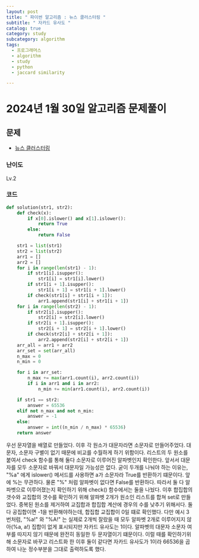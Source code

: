 ```yaml
---
layout: post
title: " 파이썬 알고리즘 : 뉴스 클러스터링 "
subtitle: " 자카드 유사도 "
catalog: true
category: study
subcategory: algorithm
tags:
  - 프로그래머스
  - algorithm
  - study
  - python
  - jaccard similarity

---
```


# 2024년 1월 30일 알고리즘 문제풀이

## 문제

- [뉴스 클러스터링](https://school.programmers.co.kr/learn/courses/30/lessons/17677)

### 난이도

Lv.2

### 코드

```python
def solution(str1, str2):
    def check(x):
        if x[0].islower() and x[1].islower():
            return True
        else:
            return False

    str1 = list(str1)
    str2 = list(str2)
    arr1 = []
    arr2 = []
    for i in range(len(str1) - 1):
        if str1[i].isupper():
            str1[i] = str1[i].lower()
        if str1[i + 1].isupper():
            str1[i + 1] = str1[i + 1].lower()
        if check(str1[i] + str1[i + 1]):
            arr1.append(str1[i] + str1[i + 1])
    for i in range(len(str2) - 1):
        if str2[i].isupper():
            str2[i] = str2[i].lower()
        if str2[i + 1].isupper():
            str2[i + 1] = str2[i + 1].lower()
        if check(str2[i] + str2[i + 1]):
            arr2.append(str2[i] + str2[i + 1])
    arr_all = arr1 + arr2
    arr_set = set(arr_all)
    n_max = 0
    n_min = 0

    for i in arr_set:
        n_max += max(arr1.count(i), arr2.count(i))
        if i in arr1 and i in arr2:
            n_min += min(arr1.count(i), arr2.count(i))

    if str1 == str2:
        answer = 65536
    elif not n_max and not n_min:
        answer = -1
    else:
        answer = int((n_min / n_max) * 65536)
    return answer

```

 우선 문자열을 배열로 만들었다. 이후 각 원소가 대문자라면 소문자로 만들어주었다. 대문자, 소문자 구별이 없기 때문에 비교를 수월하게 하기 위함이다.
 리스트의 두 원소를 붙여서 check 함수를 통해 둘다 소문자로 이루어진 알파벳인지 확인한다. 앞서서 대문자를 모두 소문자로 바꿔서 대문자일 가능성은 없다.
 굳이 두개를 나눠야 하는 이유는, "%a" 에게 islower() 메서드를 사용하면 a가 소문자라 True를 반환하기 떄문이다. 앞에 %는 무관하다. 물론 "%" 처럼 알파벳이 없다면 False를 반환하다.
 따라서 둘 다 알파벳으로 이루어졌는지 확인하기 위해 check() 함수에서는 둘을 나눴다.
 이후 합집합의 갯수와 교집합의 갯수를 확인하기 위해 알파벳 2개가 원소인 리스트를 합쳐 set로 만들었다. 중복된 원소를 제거하여 교집합과 합집합 계산에 경우의 수를 낮추기 위해서다.
 둘 다 공집합이면 -1을 반환해야하는데, 합집합 교집합이 0일 떄로 확인했다.
 다만 예시 3번처럼, "%a!" 와 "%A!" 는 실제로 2개씩 잘랐을 때 모두 알파벳 2개로 이루어지지 않아(%a, a!) 
 집합이 없게 표시되지만 자카드 유사도는 1이다. 알파벳의 대문자 소문자 여부를 따지지 않기 때문에
 완전히 동일한 두 문자열이기 떄문이다.
 이럴 때를 확인하기위해 소문자로 바꾸고 리스트화 한 이후 둘이 같다면 자카드 유사도가 1이라 66536을 곱하여 나눈 정수부분을
 그대로 출력하도록 했다.
